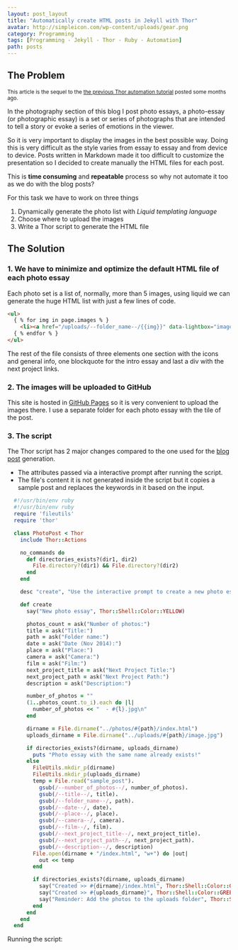 ```yaml
---
layout: post_layout
title: "Automatically create HTML posts in Jekyll with Thor"
avatar: http://simpleicon.com/wp-content/uploads/gear.png
category: Programming
tags: [Programming - Jekyll - Thor - Ruby - Automation]
path: posts
---
```


## The Problem

<sup>This article is the sequel to the [the previous Thor automation tutorial](http://rpk.io/posts/automatically-create-jekyll-posts-with-thor/) posted some months ago.<sup>

In the photography section of this blog I post photo essays, a photo-essay (or photographic essay) is a set or series of photographs that are intended to tell a story or evoke a series of emotions in the viewer.

So it is very important to display the images in the best possible way.
Doing this is very difficult as the style varies from essay to essay 
and from device to device. 
Posts written in Markdown made it too difficult to customize the presentation so I decided to create manually the HTML files for each post.

This is **time consuming** and **repeatable** process so why not automate it too as we do with the blog posts?

For this task we have to work on three things

1. Dynamically generate the photo list with *Liquid templating language*
2. Choose where to upload the images 
3. Write a Thor script to generate the HTML file

## The Solution

### 1. We have to minimize and optimize the default HTML file of each photo essay

Each photo set is a list of, normally, more than 5 images, using liquid we can generate the huge HTML list with just a few lines of code.

```html
<ul>
  { % for img in page.images % }
    <li><a href="/uploads/--folder_name--/{{img}}" data-lightbox="image-1"><img src="/uploads/--folder_name--/{{img}}"alt="{{img}}" /></a></li>
  { % endfor % }
</ul>
```

The rest of the file consists of three elements one section with the icons and general info, one blockquote for the intro essay and last a div with the next project links.

### 2. The images will be uploaded to GitHub 

This site is hosted in [GitHub Pages](https://pages.github.com/) so it is very convenient to upload the images there. I use a separate folder for each photo essay with the tile of the post. 

### 3. The script 

The Thor script has 2 major changes compared to the one used for the [blog post](http://rpk.io/posts/automatically-create-jekyll-posts-with-thor/) generation. 

* The attributes passed via a interactive prompt after running the script. 
* The file's content it is not generated inside the script but it copies a sample post and replaces the keywords in it based on the input.

```ruby
  #!/usr/bin/env ruby
  #!/usr/bin/env ruby
  require 'fileutils'
  require 'thor'

  class PhotoPost < Thor
    include Thor::Actions

    no_commands do
      def directories_exists?(dir1, dir2)
        File.directory?(dir1) && File.directory?(dir2)
      end
    end

    desc "create", "Use the interactive prompt to create a new photo essay"

    def create
      say("New photo essay", Thor::Shell::Color::YELLOW)

      photos_count = ask("Number of photos:")
      title = ask("Title:")
      path = ask("Folder name:")
      date = ask("Date (Nov 2014):")
      place = ask("Place:")
      camera = ask("Camera:")
      film = ask("Film:")
      next_project_title = ask("Next Project Title:")
      next_project_path = ask("Next Project Path:")
      description = ask("Description:")

      number_of_photos = ""
      (1..photos_count.to_i).each do |l|
        number_of_photos << "  - #{l}.jpg\n"
      end

      dirname = File.dirname("../photos/#{path}/index.html")
      uploads_dirname = File.dirname("../uploads/#{path}/image.jpg")

      if directories_exists?(dirname, uploads_dirname)
        puts "Photo essay with the same name already exists!"
      else
        FileUtils.mkdir_p(dirname)
        FileUtils.mkdir_p(uploads_dirname)
        temp = File.read("sample_post").
          gsub(/--number_of_photos--/, number_of_photos).
          gsub(/--title--/, title).
          gsub(/--folder_name--/, path).
          gsub(/--date--/, date).
          gsub(/--place--/, place).
          gsub(/--camera--/, camera).
          gsub(/--film--/, film).
          gsub(/--next_project_title--/, next_project_title).
          gsub(/--next_project_path--/, next_project_path).
          gsub(/--description--/, description)
        File.open(dirname + "/index.html", "w+") do |out|
          out << temp
        end

        if directories_exists?(dirname, uploads_dirname)
          say("Created >> #{dirname}/index.html", Thor::Shell::Color::GREEN)
          say("Created >> #{uploads_dirname}", Thor::Shell::Color::GREEN)
          say("Reminder: Add the photos to the uploads folder", Thor::Shell::Color::RED)
        end
      end
    end
  end
``` 

Running the script:

<script type="text/javascript" src="https://asciinema.org/a/14312.js" id="asciicast-14312" data-theme="solarized-dark" async></script>




